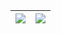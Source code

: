 | <a href="https://github.com/bgxd9592"><img src="https://github-readme-stats.vercel.app/api/?username=bgxd9592&include_all_commits=true&count_private=true&hide=contribs&show_icons=true&hide_border=true&theme=nightowl" /></a> | <a href="https://github.com/bgxd9592"><img  src="https://github-readme-stats.vercel.app/api/top-langs/?username=bgxd9592&layout=compact&hide_border=true&theme=nightowl" /></a> |
| ------------- | ------------- |
